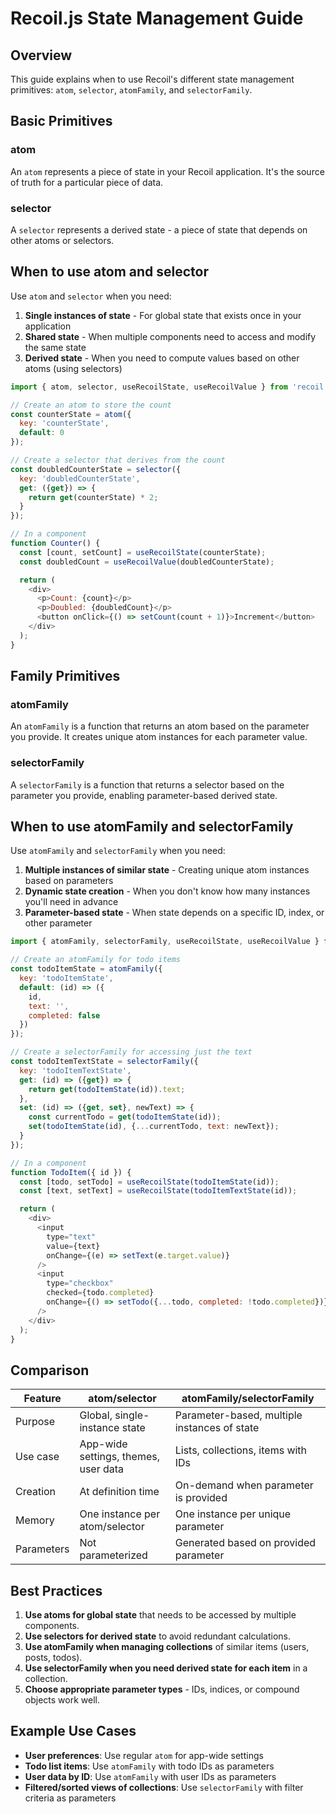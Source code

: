 # Recoil.js State Management Guide

## Overview

This guide explains when to use Recoil's different state management primitives: `atom`, `selector`, `atomFamily`, and `selectorFamily`.

## Basic Primitives

### atom

An `atom` represents a piece of state in your Recoil application. It's the source of truth for a particular piece of data.

### selector

A `selector` represents a derived state - a piece of state that depends on other atoms or selectors.

## When to use atom and selector

Use `atom` and `selector` when you need:

1. **Single instances of state** - For global state that exists once in your application
2. **Shared state** - When multiple components need to access and modify the same state
3. **Derived state** - When you need to compute values based on other atoms (using selectors)

```javascript
import { atom, selector, useRecoilState, useRecoilValue } from 'recoil';

// Create an atom to store the count
const counterState = atom({
  key: 'counterState',
  default: 0
});

// Create a selector that derives from the count
const doubledCounterState = selector({
  key: 'doubledCounterState',
  get: ({get}) => {
    return get(counterState) * 2;
  }
});

// In a component
function Counter() {
  const [count, setCount] = useRecoilState(counterState);
  const doubledCount = useRecoilValue(doubledCounterState);

  return (
    <div>
      <p>Count: {count}</p>
      <p>Doubled: {doubledCount}</p>
      <button onClick={() => setCount(count + 1)}>Increment</button>
    </div>
  );
}
```

## Family Primitives

### atomFamily

An `atomFamily` is a function that returns an atom based on the parameter you provide. It creates unique atom instances for each parameter value.

### selectorFamily

A `selectorFamily` is a function that returns a selector based on the parameter you provide, enabling parameter-based derived state.

## When to use atomFamily and selectorFamily

Use `atomFamily` and `selectorFamily` when you need:

1. **Multiple instances of similar state** - Creating unique atom instances based on parameters
2. **Dynamic state creation** - When you don't know how many instances you'll need in advance
3. **Parameter-based state** - When state depends on a specific ID, index, or other parameter

```javascript
import { atomFamily, selectorFamily, useRecoilState, useRecoilValue } from 'recoil';

// Create an atomFamily for todo items
const todoItemState = atomFamily({
  key: 'todoItemState',
  default: (id) => ({
    id,
    text: '',
    completed: false
  })
});

// Create a selectorFamily for accessing just the text
const todoItemTextState = selectorFamily({
  key: 'todoItemTextState',
  get: (id) => ({get}) => {
    return get(todoItemState(id)).text;
  },
  set: (id) => ({get, set}, newText) => {
    const currentTodo = get(todoItemState(id));
    set(todoItemState(id), {...currentTodo, text: newText});
  }
});

// In a component
function TodoItem({ id }) {
  const [todo, setTodo] = useRecoilState(todoItemState(id));
  const [text, setText] = useRecoilState(todoItemTextState(id));

  return (
    <div>
      <input 
        type="text" 
        value={text} 
        onChange={(e) => setText(e.target.value)} 
      />
      <input 
        type="checkbox" 
        checked={todo.completed} 
        onChange={() => setTodo({...todo, completed: !todo.completed})} 
      />
    </div>
  );
}
```

## Comparison

| Feature | atom/selector | atomFamily/selectorFamily |
|---------|---------------|---------------------------|
| Purpose | Global, single-instance state | Parameter-based, multiple instances of state |
| Use case | App-wide settings, themes, user data | Lists, collections, items with IDs |
| Creation | At definition time | On-demand when parameter is provided |
| Memory | One instance per atom/selector | One instance per unique parameter |
| Parameters | Not parameterized | Generated based on provided parameter |

## Best Practices

1. **Use atoms for global state** that needs to be accessed by multiple components.
2. **Use selectors for derived state** to avoid redundant calculations.
3. **Use atomFamily when managing collections** of similar items (users, posts, todos).
4. **Use selectorFamily when you need derived state for each item** in a collection.
5. **Choose appropriate parameter types** - IDs, indices, or compound objects work well.

## Example Use Cases

- **User preferences**: Use regular `atom` for app-wide settings
- **Todo list items**: Use `atomFamily` with todo IDs as parameters
- **User data by ID**: Use `atomFamily` with user IDs as parameters
- **Filtered/sorted views of collections**: Use `selectorFamily` with filter criteria as parameters
